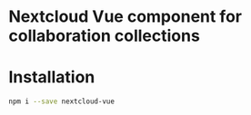 # Nextcloud Vue component for collaboration collections

# Installation

```sh
npm i --save nextcloud-vue
```


